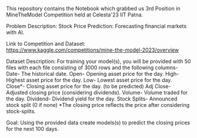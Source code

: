 This repository contains the Notebook which grabbed us 3rd Position in MineTheModel Competition held at Celesta'23 IIT Patna.

Problem Description: Stock Price Prediction: Forecasting financial markets with AI.

Link to Competition and Dataset: https://www.kaggle.com/competitions/mine-the-model-2023/overview

Dataset Description:
For training your model(s), you will be provided with 50 files with each file consisting of 3000 rows and the following columns-
Date- The historical date.
Open- Opening asset price for the day.
High- Highest asset price for the day.
Low- Lowest asset price for the day.
Close*- Closing asset price for the day. (to be predicted)
Adj Close- Adjusted closing price (considering dividends).
Volume- Volume traded for the day.
Dividend- Dividend yield for the day.
Stock Splits- Announced stock split (0 if none)
*The closing price reflects the price after considering stock-splits.

Goal: Using the provided data create models(s) to predict the closing prices for the next 100 days.
